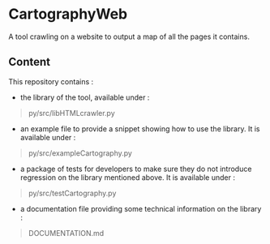 # CartographyWeb
A tool crawling on a website to output a map of all the pages it contains.

## Content
This repository contains :
- the library of the tool, available under :
> py/src/libHTMLcrawler.py

- an example file to provide a snippet showing how to use the library. It is available under :
> py/src/exampleCartography.py

- a package of tests for developers to make sure they do not introduce regression on the library mentioned above. It is available under :
> py/src/testCartography.py

- a documentation file providing some technical information on the library :
> DOCUMENTATION.md